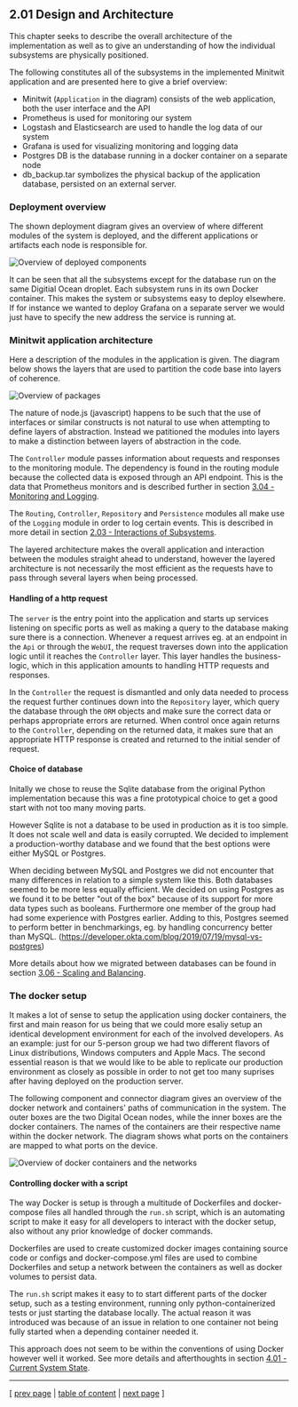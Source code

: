 ## 2.01 Design and Architecture
This chapter seeks to describe the overall architecture of the implementation as well as to give an understanding of how the individual subsystems are physically positioned.

The following constitutes all of the subsystems in the implemented Minitwit application and are presented here to give a brief overview:

- Minitwit (`Application` in the diagram) consists of the web application, both the user interface and the API
- Prometheus is used for monitoring our system
- Logstash and Elasticsearch are used to handle the log data of our system
- Grafana is used for visualizing monitoring and logging data
- Postgres DB is the database running in a docker container on a separate node
- db_backup.tar symbolizes the physical backup of the application database, persisted on an external server.

### Deployment overview
The shown deployment diagram gives an overview of where different modules of the system is deployed, and the different applications or artifacts each node is responsible for.

![Overview of deployed components](../images/ch2-component-deployment-overview.png)

It can be seen that all the subsystems except for the database run on the same Digitial Ocean droplet. Each subsystem runs in its own Docker container. This makes the system or subsystems easy to deploy elsewhere. If for instance we wanted to deploy Grafana on a separate server we would just have to specify the new address the service is running at.

### Minitwit application architecture
Here a description of the modules in the application is given. The diagram below shows the layers that are used to partition the code base into layers of coherence.

![Overview of packages](../images/ch2_packet_overview.png)

The nature of node.js (javascript) happens to be such that the use of interfaces or similar constructs is not natural to use when attempting to define layers of abstraction. Instead we patitioned the modules into layers to make a distinction between layers of abstraction in the code. 

The `Controller` module passes information about requests and responses to the monitoring module. The dependency is found in the routing module because the collected data is exposed through an API endpoint. This is the data that Prometheus monitors and is described further in
section [3.04 - Monitoring and Logging](../chapters/304_monitoring_and_logging.md).

The `Routing`, `Controller`, `Repository` and `Persistence` modules all make use of the `Logging` module in order to log certain events. This is described in more detail in 
section [2.03 - Interactions of Subsystems](../chapters/203_interactions_of_subsystems.md).

The layered architecture makes the overall application and interaction between the modules straight ahead to understand, however the layered architecture is not necessarily the most efficient as the requests have to pass through several layers when being processed. 

#### Handling of a http request
The `server` is the entry point into the application and starts up services listening on specific ports as well as making a query to the database making sure there is a connection. Whenever a request arrives eg. at an endpoint in the `Api` or through the `WebUI`, the request traverses down into the application logic until it reaches the `Controller` layer. This layer handles the business-logic, which in this application amounts to handling HTTP requests and responses.

In the `Controller` the request is dismantled and only data needed to process the request further continues down into the `Repository` layer, which query the database through the `ORM` objects and make sure the correct data or perhaps appropriate errors are returned. When control once again returns to the `Controller`, depending on the returned data, it makes sure that an appropriate HTTP response is created and returned to the initial sender of request.

#### Choice of database
<!-- Just after translating the Minitwit application to Node.js we made use of a local Sqlite database.  -->
Initally we chose to reuse the Sqlite database from the original Python implementation because this was a fine prototypical choice to get a good start with not too many moving parts. 

However Sqlite is not a database to be used in production as it is too simple. It does not scale well and data is easily corrupted. 
We decided to implement a production-worthy database and we found that the best options were either MySQL or Postgres.

When deciding between MySQL and Postgres we did not encounter that many differences in relation to a simple system like this. Both databases seemed to be more less equally efficient. We decided on using Postgres as we found it to be better "out of the box" because of its support for more data types such as booleans. Furthermore one member of the group had had some experience with Postgres earlier. Adding to this, Postgres seemed to perform better in benchmarkings, eg. by handling concurrency better than MySQL.
(https://developer.okta.com/blog/2019/07/19/mysql-vs-postgres)
 
More details about how we migrated between databases can be found in
section [3.06 - Scaling and Balancing](../chapters/306_scaling_and_load_balancing.md).

### The docker setup
It makes a lot of sense to setup the application using docker containers, the first and main reason for us being that we could more esaliy setup an identical development environment for each of the involved developers. As an example: just for our 5-person group we had two different flavors of Linux distributions, Windows computers and Apple Macs.
The second essential reason is that we would like to be able to replicate our production environment as closely as possible in order to not get too many suprises after having deployed on the production server.

The following component and connector diagram gives an overview of the docker network and containers' paths of communication in the system. The outer boxes are the two Digital Ocean nodes, while the inner boxes are the docker containers. The names of the containers are their respective name within the docker network. 
The diagram shows what ports on the containers are mapped to what ports on the device.

![Overview of docker containers and the networks](../images/ch2-docker_network.png)

#### Controlling docker with a script
The way Docker is setup is through a multitude of Dockerfiles and docker-compose files all handled through the `run.sh` script, which is an automating script to make it easy for all developers to interact with the docker setup, also without any prior knowledge of docker commands. 

Dockerfiles are used to create customized docker images containing source code or configs and docker-compose.yml files are used to combine Dockerfiles and setup a network between the containers as well as docker volumes to persist data.

The `run.sh` script makes it easy to to start different parts of the docker setup, such as a testing environment, running only python-containerized tests or just starting the database locally.
The actual reason it was introduced was because of an issue in relation to one container not being fully started when a depending container needed it.


<!-- // TODO: Make sure that this has been commented in 401 as technical debt! -->
This approach does not seem to be within the conventions of using Docker however well it worked. See more details and afterthoughts in
section [4.01 - Current System State](../chapters/401_current_system_state.md).

---
[ [prev page](../chapters/200_systems_perspective.md) | [table of content](../table_of_content.md) | [next page](../chapters/202_dependencies.md) ]
